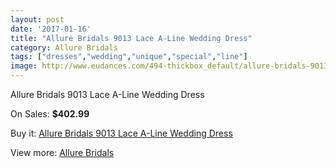```yaml
---
layout: post
date: '2017-01-16'
title: "Allure Bridals 9013 Lace A-Line Wedding Dress"
category: Allure Bridals
tags: ["dresses","wedding","unique","special","line"]
image: http://www.eudances.com/494-thickbox_default/allure-bridals-9013-lace-a-line-wedding-dress.jpg
---
```

Allure Bridals 9013 Lace A-Line Wedding Dress

On Sales: **$402.99**
<a href="https://www.eudances.com/en/allure-bridals/154-allure-bridals-9013-lace-a-line-wedding-dress.html"><amp-img layout="responsive" width="600" height="600" src="//www.eudances.com/494-thickbox_default/allure-bridals-9013-lace-a-line-wedding-dress.jpg" alt="Allure Bridals 9013 Lace A-Line Wedding Dress 0" /></a>
<a href="https://www.eudances.com/en/allure-bridals/154-allure-bridals-9013-lace-a-line-wedding-dress.html"><amp-img layout="responsive" width="600" height="600" src="//www.eudances.com/495-thickbox_default/allure-bridals-9013-lace-a-line-wedding-dress.jpg" alt="Allure Bridals 9013 Lace A-Line Wedding Dress 1" /></a>
<a href="https://www.eudances.com/en/allure-bridals/154-allure-bridals-9013-lace-a-line-wedding-dress.html"><amp-img layout="responsive" width="600" height="600" src="//www.eudances.com/496-thickbox_default/allure-bridals-9013-lace-a-line-wedding-dress.jpg" alt="Allure Bridals 9013 Lace A-Line Wedding Dress 2" /></a>

Buy it: [Allure Bridals 9013 Lace A-Line Wedding Dress](https://www.eudances.com/en/allure-bridals/154-allure-bridals-9013-lace-a-line-wedding-dress.html "Allure Bridals 9013 Lace A-Line Wedding Dress")

View more: [Allure Bridals](https://www.eudances.com/en/2-allure-bridals "Allure Bridals")